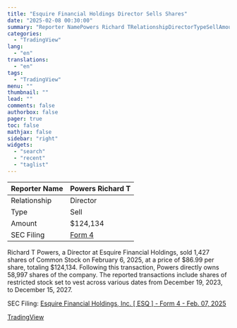```yaml
---
title: "Esquire Financial Holdings Director Sells Shares"
date: "2025-02-08 00:30:00"
summary: "Reporter NamePowers Richard TRelationshipDirectorTypeSellAmount$124,134SEC FilingForm 4Richard T Powers, a Director at Esquire Financial Holdings, sold 1,427 shares of Common Stock on February 6, 2025, at a price of $86.99 per share, totaling $124,134. Following this transaction, Powers directly owns 58,997 shares of the company. The reported transactions include shares of..."
categories:
  - "TradingView"
lang:
  - "en"
translations:
  - "en"
tags:
  - "TradingView"
menu: ""
thumbnail: ""
lead: ""
comments: false
authorbox: false
pager: true
toc: false
mathjax: false
sidebar: "right"
widgets:
  - "search"
  - "recent"
  - "taglist"
---
```


| Reporter Name | Powers Richard T |
| --- | --- |
| Relationship | Director |
| Type | Sell |
| Amount | $124,134 |
| SEC Filing | [Form 4](https://www.sec.gov/Archives/edgar/data/1709893/000143774925003124/xslF345X05/rdgdoc.xml) |

Richard T Powers, a Director at Esquire Financial Holdings, sold 1,427 shares of Common Stock on February 6, 2025, at a price of $86.99 per share, totaling $124,134. Following this transaction, Powers directly owns 58,997 shares of the company. The reported transactions include shares of restricted stock set to vest across various dates from December 19, 2023, to December 15, 2027.

SEC Filing: [Esquire Financial Holdings, Inc. [ ESQ ] - Form 4 - Feb. 07, 2025](https://www.sec.gov/Archives/edgar/data/1709893/000143774925003124/xslF345X05/rdgdoc.xml)

[TradingView](https://www.tradingview.com/news/tradingview:b8f4b9dc9fabd:0-esquire-financial-holdings-director-sells-shares/)

